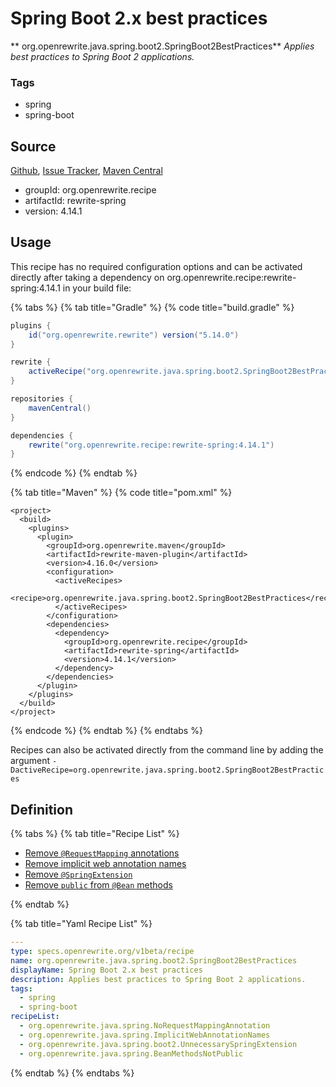 # Spring Boot 2.x best practices

** org.openrewrite.java.spring.boot2.SpringBoot2BestPractices**
_Applies best practices to Spring Boot 2 applications._

### Tags

* spring
* spring-boot

## Source

[Github](https://github.com/openrewrite/rewrite-spring), [Issue Tracker](https://github.com/openrewrite/rewrite-spring/issues), [Maven Central](https://search.maven.org/artifact/org.openrewrite.recipe/rewrite-spring/4.14.1/jar)

* groupId: org.openrewrite.recipe
* artifactId: rewrite-spring
* version: 4.14.1


## Usage

This recipe has no required configuration options and can be activated directly after taking a dependency on org.openrewrite.recipe:rewrite-spring:4.14.1 in your build file:

{% tabs %}
{% tab title="Gradle" %}
{% code title="build.gradle" %}
```groovy
plugins {
    id("org.openrewrite.rewrite") version("5.14.0")
}

rewrite {
    activeRecipe("org.openrewrite.java.spring.boot2.SpringBoot2BestPractices")
}

repositories {
    mavenCentral()
}

dependencies {
    rewrite("org.openrewrite.recipe:rewrite-spring:4.14.1")
}
```
{% endcode %}
{% endtab %}

{% tab title="Maven" %}
{% code title="pom.xml" %}
```markup
<project>
  <build>
    <plugins>
      <plugin>
        <groupId>org.openrewrite.maven</groupId>
        <artifactId>rewrite-maven-plugin</artifactId>
        <version>4.16.0</version>
        <configuration>
          <activeRecipes>
            <recipe>org.openrewrite.java.spring.boot2.SpringBoot2BestPractices</recipe>
          </activeRecipes>
        </configuration>
        <dependencies>
          <dependency>
            <groupId>org.openrewrite.recipe</groupId>
            <artifactId>rewrite-spring</artifactId>
            <version>4.14.1</version>
          </dependency>
        </dependencies>
      </plugin>
    </plugins>
  </build>
</project>
```
{% endcode %}
{% endtab %}
{% endtabs %}

Recipes can also be activated directly from the command line by adding the argument `-DactiveRecipe=org.openrewrite.java.spring.boot2.SpringBoot2BestPractices`

## Definition

{% tabs %}
{% tab title="Recipe List" %}
* [Remove `@RequestMapping` annotations](../../../java/spring/norequestmappingannotation.md)
* [Remove implicit web annotation names](../../../java/spring/implicitwebannotationnames.md)
* [Remove `@SpringExtension`](../../../java/spring/boot2/unnecessaryspringextension.md)
* [Remove `public` from `@Bean` methods](../../../java/spring/beanmethodsnotpublic.md)

{% endtab %}

{% tab title="Yaml Recipe List" %}
```yaml
---
type: specs.openrewrite.org/v1beta/recipe
name: org.openrewrite.java.spring.boot2.SpringBoot2BestPractices
displayName: Spring Boot 2.x best practices
description: Applies best practices to Spring Boot 2 applications.
tags:
  - spring
  - spring-boot
recipeList:
  - org.openrewrite.java.spring.NoRequestMappingAnnotation
  - org.openrewrite.java.spring.ImplicitWebAnnotationNames
  - org.openrewrite.java.spring.boot2.UnnecessarySpringExtension
  - org.openrewrite.java.spring.BeanMethodsNotPublic

```
{% endtab %}
{% endtabs %}
